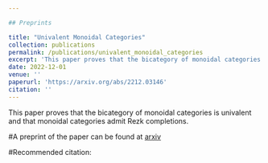 ```yaml
---

## Preprints

title: "Univalent Monoidal Categories"
collection: publications
permalink: /publications/univalent_monoidal_categories
excerpt: 'This paper proves that the bicategory of monoidal categories is univalent and that monoidal categories admit Rezk completions.'
date: 2022-12-01
venue: ''
paperurl: 'https://arxiv.org/abs/2212.03146'
citation: ''
---
```

This paper proves that the bicategory of monoidal categories is univalent and that monoidal categories admit Rezk completions.

#A preprint of the paper can be found at [arxiv](https://arxiv.org/abs/2212.03146)

#Recommended citation: 
